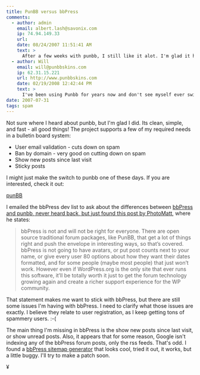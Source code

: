 ```yaml
---
title: PunBB versus bbPress
comments:
  - author: admin
    email: albert.lash@savonix.com
    ip: 74.94.149.33
    url:
    date: 08/24/2007 11:51:41 AM
    text: >
      After a few weeks with punbb, I still like it alot. I'm glad it has support for sqlite.
  - author: Will
    email: will@punbbskins.com
    ip: 62.31.15.221
    url: http://www.punbbskins.com
    date: 02/19/2008 12:42:44 PM
    text: >
      I've been using Punbb for years now and don't see myself ever switching. I'm yet to try bbPress though I noticed that Mike Lothar (mikelothar.com) made the switch from phpbb to bbpress and he's plugging the software quite heavily. Some of the most popular and heavily downloaded phpbb2 skins were created by Mike (see Nosebleed, Ad Infinitum, Conundrum etc) so losing him may be a kick in the teeth for phpbb developers.<br/><br/>PunBB seems to have every feature I need and whilst I may have a day or two playing with bbPress in the near future I doubt it will impress me enough to stop using Pun :)
date: 2007-07-31
tags: spam
---
```

Not sure where I heard about punbb, but I'm glad I did. Its clean, simple, and fast - all good things! The project supports a few of my required needs in a bulletin board system:

<ul><li>User email validation - cuts down on spam</li><li>Ban by domain - very good on cutting down on spam</li><li>Show new posts since last visit</li><li>Sticky posts</li></ul>

I might just make the switch to punbb one of these days. If you are interested, check it out:

<a href="http://punbb.org/" title="php forum software">punBB</a>

I emailed the bbPress dev list to ask about the differences between <a href="http://photomatt.net/2004/12/29/bbpress/">bbPress and punbb, never heard back, but just found this post by PhotoMatt</a>, where he states:

<blockquote>bbPress is not and will not be right for everyone. There are open source traditional forum packages, like PunBB, that get a lot of things right and push the envelope in interesting ways, so that’s covered. bbPress is not going to have avatars, or put post counts next to your name, or give every user 80 options about how they want their dates formatted, and for some people (maybe most people) that just won’t work. However even if WordPress.org is the only site that ever runs this software, it’ll be totally worth it just to get the forum technology growing again and create a richer support experience for the WP community.</blockquote>

That statement makes me want to stick with bbPress, but there are still some issues I'm having with bbPress. I need to clarify what those issues are exactly. I believe they relate to user registration, as I keep getting tons of spammery users. :-(

The main thing I'm missing in bbPress is the show new posts since last visit, or show unread posts. Also, it appears that for some reason, Google isn't indexing any of the bbPress forum posts, only the rss feeds. That's odd. I found a <a href="http://boakes.org/talk/topic/31">bbPress sitemap generator</a> that looks cool, tried it out, it works, but a little buggy. I'll try to make a patch soon.

¥

